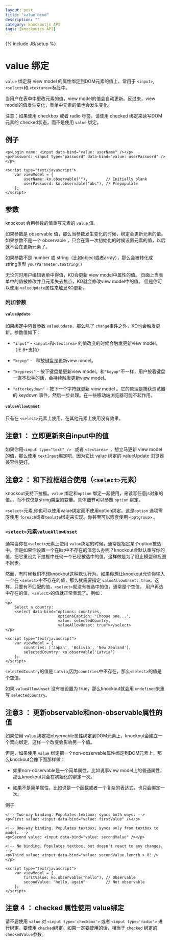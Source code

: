 ```yaml
---
layout: post
title: "value bind"
description: ""
category: knockoutjs API
tags: [knockoutjs API]
---
```

{% include JB/setup %}

# value 绑定

```value``` 绑定将 view model 的属性绑定到DOM元素的值上。常用于 ```<input>```,``` <select> ```和 ```<textarea>```标签中。

当用户在表单中更改元素的值，view model的值会自动更新。反过来，view model的值发生变化，表单中元素的值也会发生变化。

注意：如果使用 checkbox 或者 radio 标签，请使用 checked 绑定来读写DOM元素的 checked状态，而不是使用 ```value``` 绑定。

## 例子

	<p>Login name: <input data-bind="value: userName" /></p>
	<p>Password: <input type="password" data-bind="value: userPassword" /></p>
	 
	<script type="text/javascript">
	    var viewModel = {
	        userName: ko.observable(""),        // Initially blank
	        userPassword: ko.observable("abc"), // Prepopulate
	    };
	</script>

## 参数

knockout 会用参数的值重写元素的 ```value``` 值。

如果参数是 observable 值，那么当参数发生变化的时候，绑定会更新元素的值。如果参数不是一个 observable ，只会在第一次初始化的时候设置元素的值，以后就不会在更新元素了。

如果参数不是 number 或 string（比如object或者array），那么会被转化成 string类型 ```yourParameter.toString()``` 

无论何时用户编辑表单中得值，KO会更新 view model中属性的值。 页面上当表单中的值被修改并且元素失去焦点，KO就会修改view model中的值。 但是你可以使用 ```valueUpdate```属性来触发KO更新。

### 附加参数

#### ```valueUpdate```

如果绑定中包含参数 ```valueUpdate```，那么除了 ```change```事件之外，KO也会触发更新。参数值如下：

+ ```"input"``` - ```<input>```和```<textarea>``` 的值改变的时候会触发更新view model。（IE 9+支持）

+ ```"keyup"``` -   释放键盘是更新view model。

+ ```"keypress"``` - 按下键盘是更新view model。和```"keyup"```不一样，用户按着键盘一直不松手的话，会持续触发更新view model。

+ ```"afterkeydown"``` - 按下一个字符就更新 view model 。它的原理是捕获浏览器的 keydown 事件，然后一步处理。在一些移动端浏览器可能不起作用。

#### ```valueAllowUnset``` 

只有在 ``` <select> ```元素上使用，在其他元素上使用没有效果。

## 注意1 ： 立即更新来自input中的值

如果你用```<input type="text" /> ``` 或者 ```<textarea> ```，想立马更新 view model 的值，那么使用 ```textInput```绑定吧，因为它比 value 绑定的 valueUpdate 浏览器兼容性更好。

## 注意2 ： 和下拉框组合使用（```<select>```元素）

knockout支持下拉框。```value``` 绑定和```option``` 绑定一起使用，来读写任意js对象的值。，而不仅仅是string类型的变量。具体细节可以参照 ```option``` 绑定。

```<select>```元素,你也可以使用value绑定而不使用option绑定。这是```option``` 选项需呀使用 ```foreach```或者```temlate```绑定来实现。你甚至可以嵌套使用 ```<optgroup>``` 。

### ```<select>```元素```valueAllowUnset```

通常当你在```<select>```元素上使用 ```value```绑定的时候，通常是指定某个option被选中。但是如果你设置一个在list中不存在的值怎么办呢？knockout会默认重写你的值，把它重设为下拉框中任何一个已经被选中的值，这样做是为了阻止模型和视图不同步。

然而，有时候我们不想knockout这种默认行为。如果你想让knockout允许你输入一个在 ```<select>```中不存在的值，那么就需要指定 ```valueAllowUnset: true```。这样，只要有不匹配的值，```<select>```就没有被选中的值，通常是个空值。 用户再选中存在的值，```<select>```的值就正常表现了。例如：

	<p>
	    Select a country:
	    <select data-bind="options: countries,
	                       optionsCaption: 'Choose one...',
	                       value: selectedCountry,
	                       valueAllowUnset: true"></select>
	</p>
	 
	<script type="text/javascript">
	    var viewModel = {
	        countries: ['Japan', 'Bolivia', 'New Zealand'],
	        selectedCountry: ko.observable('Latvia')
	    };
	</script>

	
```selectedCountry```的值是 ```Latvia```,因为```countries```中不存在，那么```<select>```的值是个空值。

如果 ```valueAllowUnset``` 没有被设置为 true，那么knockout就会用 ```undefined```来重写 ```selectedCountry```。

## 注意3 ： 更新observable和non-observable属性的值

如果使用 ```value``` 绑定把observable属性绑定到DOM元素上，knockout会建立一个双向绑定，这样一个改变会影响另一个值。

但是，如果使用 ```value``` 绑定把一个non-observable属性绑定到DOM元素上，那么knockout会像下面那样做：

+ 如果non-observable是一个简单属性，比如说事view model上的普通属性，那么knockout只会在初始化的绑定一次。

+ 如果不是简单属性，比如说是一个函数或者一个复杂的表达式，也只会绑定一次。

例子

	<!-- Two-way binding. Populates textbox; syncs both ways. -->
	<p>First value: <input data-bind="value: firstValue" /></p>
	 
	<!-- One-way binding. Populates textbox; syncs only from textbox to model. -->
	<p>Second value: <input data-bind="value: secondValue" /></p>
	 
	<!-- No binding. Populates textbox, but doesn't react to any changes. -->
	<p>Third value: <input data-bind="value: secondValue.length > 8" /></p>
	 
	<script type="text/javascript">
	    var viewModel = {
	        firstValue: ko.observable("hello"), // Observable
	        secondValue: "hello, again"         // Not observable
	    };
	</script>

## 注意 4 ： checked 属性使用 value绑定

请不要使用 ```value``` 对 ```<input type='checkbox'>``` 或者 ```<input type='radio'>``` 进行绑定，要使用 ```checked```绑定。如果一定要使用的话，相当于 ```checked``` 绑定的 ```checkedValue```参数。

 




















